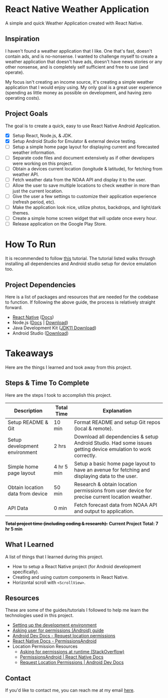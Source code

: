 # React Native Weather Application

A simple and quick Weather Application created with React Native.

## Inspiration

I haven't found a weather application that I like. One that's fast, doesn't contain ads, and is no-nonsense. I wanted to challenge myself to create a weather application that doesn't have ads, doesn't have news stories or any other nonsense, and is completely self sufficient and free to use (and operate). 

My focus isn't creating an income source, it's creating a simple weather application that I would enjoy using. My only goal is a great user experience (spending as little money as possible on development, and having zero operating costs).

## Project Goals

The goal is to create a quick, easy to use React Native Android Application.

- [x] Setup React, Node.js, & JDK.
- [x] Setup Android Studio for Emulator & external device testing.
- [ ] Setup a simple home page layout for displaying current and forecasted weather information.
- [ ] Separate code files and document extensively as if other developers were working on this project.
- [ ] Obtain a devices current location (longitude & latitude), for fetching from weather API.
- [ ] Fetch weather data from the NOAA API and display it to the user.
- [ ] Allow the user to save multiple locations to check weather in more than just the current location.
- [ ] Give the user a few settings to customize their application experience (refresh period, etc).
- [ ] Make the application look nice, utilize photos, backdrops, and light/dark themes.
- [ ] Create a simple home screen widget that will update once every hour.
- [ ] Release application on the Google Play Store.

# How To Run

It is recommended to follow [this](https://reactnative.dev/docs/environment-setup?guide=native)
tutorial. The tutorial listed walks through installing all dependencies and Android studio setup for
device emulation too.

## Project Dependencies

Here is a list of packages and resources that are needed for the codebase to function. If following the above guide, the process is relatively straight forward. 

- [React Native](https://reactnative.dev/) ([Docs](https://reactnative.dev/docs/getting-started))
- Node.js ([Docs](https://nodejs.org/en/docs) | [Download](https://nodejs.org/en/download))
- Java Development
  Kit ([JDK11 Download](https://www.oracle.com/java/technologies/javase/jdk11-archive-downloads.html))
- Android Studio ([Download](https://developer.android.com/studio))

# Takeaways

Here are the things I learned and took away from this project.

## Steps & Time To Complete

Here are the steps I took to accomplish this project.

| Description | Total Time | Explanation |
|-- | -- |-- |  
| Setup README & Git | 10 min | Format README and setup Git repos (local & remote). |
| Setup development environment | 2 hrs | Download all dependencies & setup Android Studio. Had some issues getting device emulation to work correctly. |
| Simple home page layout | 4 hr 5 min | Setup a basic home page layout to have an avenue for fetching and displaying data to the user. |
| Obtain location data from device | 50 min | Research & obtain location permissions from user device for precise current location weather. | 
| API Data | 0 min | Fetch forecast data from NOAA API and output to application. |

~~**Total project time (including coding & research):**~~
**Current Project Total: 7 hr 5 min**

## What I Learned

A list of things that I learned during this project.

- How to setup a React Native project (for Android development specifically).
- Creating and using custom components in React Native.
- Horizontal scroll with `<ScrollView>`.

## Resources

These are some of the guides/tutorials I followed to help me learn the technologies used in this
project.

- [Setting up the development environment](https://reactnative.dev/docs/environment-setup?guide=native)
- [Asking user for permissions (Android) guide](https://dev.to/gautham495/asking-for-permissions-in-react-native-c87)
- [Android Dev Docs - Request location permissions](https://developer.android.com/training/location/permissions)
- [React Native Docs - PermissionsAndroid](https://reactnative.dev/docs/permissionsandroid#permissions-that-require-prompting-the-user)
- Location Permission Resources
   - [Asking for permissions at runtime (StackOverflow)](https://stackoverflow.com/questions/45822318/how-do-i-request-permission-for-android-device-location-in-react-native-at-run-t)
   - [PermissionsAndroid | React Native Docs](https://reactnative.dev/docs/permissionsandroid#permissions-that-require-prompting-the-user)
   - [Request Location Permissions | Android Dev Docs](https://developer.android.com/develop/sensors-and-location/location/permissions)

## Contact

If you'd like to contact me, you can reach me at my email [here](mailto:willbushie@gmail.com).